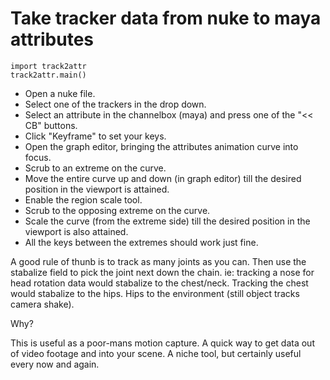 # Take tracker data from nuke to maya attributes

    import track2attr
    track2attr.main()
    
* Open a nuke file.
* Select one of the trackers in the drop down.
* Select an attribute in the channelbox (maya) and press one of the "<< CB" buttons.
* Click "Keyframe" to set your keys.
* Open the graph editor, bringing the attributes animation curve into focus.
* Scrub to an extreme on the curve.
* Move the entire curve up and down (in graph editor) till the desired position in the viewport is attained.
* Enable the region scale tool.
* Scrub to the opposing extreme on the curve.
* Scale the curve (from the extreme side) till the desired position in the viewport is also attained.
* All the keys between the extremes should work just fine.

A good rule of thunb is to track as many joints as you can. Then use the stabalize field to pick the joint next down the chain. ie: tracking a nose for head rotation data would stabalize to the chest/neck. Tracking the chest would stabalize to the hips. Hips to the environment (still object tracks camera shake).

Why?

This is useful as a poor-mans motion capture. A quick way to get data out of video footage and into your scene. A niche tool, but certainly useful every now and again.
